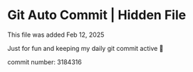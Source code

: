 # Git Auto Commit | Hidden File

This file was added Feb 12, 2025

Just for fun and keeping my daily git commit active 🤪

commit number: 3184316
